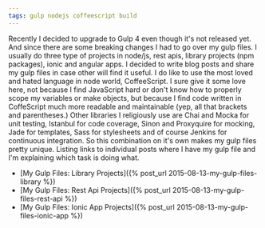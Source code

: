 ```yaml
---
tags: gulp nodejs coffeescript build
---
```


Recently I decided to upgrade to Gulp 4 even though it's not released yet.
And since there are some breaking changes I had to go over my gulp files.
I usually do three type of projects in node/js, rest apis, library projects
(npm packages), ionic and angular apps. I decided to write blog posts and share
my gulp files in case other will find it useful. I do like to use the most loved
and hated language in node world, CoffeeScript. I sure give it some love here,
not because I find JavaScript hard or don't know how to properly scope my
variables or make objects, but because I find code written in CoffeScript much
more readable and maintainable (yep, all that brackets and parentheses.)
Other libraries I religiously use are Chai and Mocka for unit testing, Istanbul
for code coverage, Sinon and Proxyquire for mocking, Jade for templates,
Sass for stylesheets and of course Jenkins for continuous integration. So this
combination on it's own makes my gulp files pretty unique. Listing links to
individual posts where I have my gulp file and I'm explaining which task is
doing what.

<!--more-->

* [My Gulp Files: Library Projects]({% post_url 2015-08-13-my-gulp-files-library %})
* [My Gulp Files: Rest Api Projects]({% post_url 2015-08-13-my-gulp-files-rest-api %})
* [My Gulp Files: Ionic App Projects]({% post_url 2015-08-13-my-gulp-files-ionic-app %})
